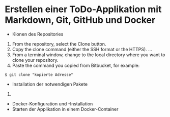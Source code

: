 # Erstellen einer ToDo-Applikation mit Markdown, Git, GitHub und Docker

- Klonen des Repositories
1. From the repository, select the Clone button.
2. Copy the clone command (either the SSH format or the HTTPS). ...
3. From a terminal window, change to the local directory where you want to clone your repository.
4. Paste the command you copied from Bitbucket, for example:
   
`$ git clone "kopierte Adresse"`
  
- Installation der notwendigen Pakete
1. 


- Docker-Konfiguration und -Installation
- Starten der Applikation in einem Docker-Container

  
